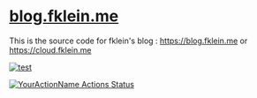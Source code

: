 # [blog.fklein.me](https://cloud.fklein.me)

This is the source code for fklein's blog : https://blog.fklein.me or https://cloud.fklein.me

 [![test](https://github.com/fklein82/cloud-server/workflows/test/badge.svg)](https://github.com/fklein82/cloud-server/actions?query=workflow%3Atest)

 [![YourActionName Actions Status](https://github.com/fklein82/cloud-server/workflows/Build-Push-DockerHUB/badge.svg)](https://github.com/fklein82/cloud-server/actions)
